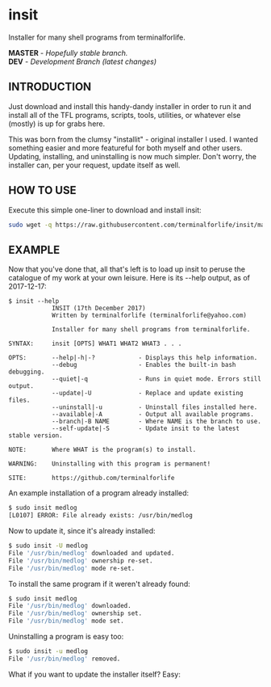 # insit
Installer for many shell programs from terminalforlife.

**MASTER** - _Hopefully stable branch._\
**DEV** - _Development Branch (latest changes)_

INTRODUCTION
------------

Just download and install this handy-dandy installer in order to run it and install all of the TFL programs, scripts, tools, utilities, or whatever else (mostly) is up for grabs here.

This was born from the clumsy "installit" - original installer I used. I wanted something easier and more featureful for both myself and other users. Updating, installing, and uninstalling is now much simpler. Don't worry, the installer can, per your request, update itself as well.

HOW TO USE
----------

Execute this simple one-liner to download and install insit:

```bash
sudo wget -q https://raw.githubusercontent.com/terminalforlife/insit/master/insit -O /usr/bin/insit && sudo chmod u+x install_bdl
```

EXAMPLE
-------

Now that you've done that, all that's left is to load up insit to peruse the catalogue of my work at your own leisure. Here is its --help output, as of 2017-12-17:

```
$ insit --help
            INSIT (17th December 2017)
            Written by terminalforlife (terminalforlife@yahoo.com)

            Installer for many shell programs from terminalforlife.

SYNTAX:     insit [OPTS] WHAT1 WHAT2 WHAT3 . . .

OPTS:       --help|-h|-?            - Displays this help information.
            --debug                 - Enables the built-in bash debugging.
            --quiet|-q              - Runs in quiet mode. Errors still output.
            --update|-U             - Replace and update existing files.
            --uninstall|-u          - Uninstall files installed here.
            --available|-A          - Output all available programs.
            --branch|-B NAME        - Where NAME is the branch to use.
            --self-update|-S        - Update insit to the latest stable version.

NOTE:       Where WHAT is the program(s) to install.

WARNING:    Uninstalling with this program is permanent!

SITE:       https://github.com/terminalforlife
```

An example installation of a program already installed:

```bash
$ sudo insit medlog
[L0107] ERROR: File already exists: /usr/bin/medlog
```

Now to update it, since it's already installed:

```bash
$ sudo insit -U medlog
File '/usr/bin/medlog' downloaded and updated.
File '/usr/bin/medlog' ownership re-set.
File '/usr/bin/medlog' mode re-set.
```

To install the same program if it weren't already found:

```bash
$ sudo insit medlog
File '/usr/bin/medlog' downloaded.
File '/usr/bin/medlog' ownership set.
File '/usr/bin/medlog' mode set.
```

Uninstalling a program is easy too:

```bash
$ sudo insit -u medlog
File '/usr/bin/medlog' removed.
```

What if you want to update the installer itself? Easy:

```bash

```
